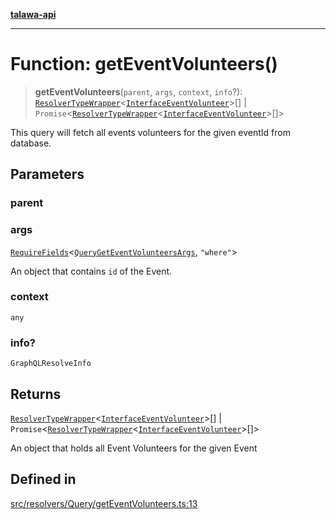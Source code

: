 [**talawa-api**](../../../../README.md)

***

# Function: getEventVolunteers()

> **getEventVolunteers**(`parent`, `args`, `context`, `info`?): [`ResolverTypeWrapper`](../../../../types/generatedGraphQLTypes/type-aliases/ResolverTypeWrapper.md)\<[`InterfaceEventVolunteer`](../../../../models/EventVolunteer/interfaces/InterfaceEventVolunteer.md)\>[] \| `Promise`\<[`ResolverTypeWrapper`](../../../../types/generatedGraphQLTypes/type-aliases/ResolverTypeWrapper.md)\<[`InterfaceEventVolunteer`](../../../../models/EventVolunteer/interfaces/InterfaceEventVolunteer.md)\>[]\>

This query will fetch all events volunteers for the given eventId from database.

## Parameters

### parent

### args

[`RequireFields`](../../../../types/generatedGraphQLTypes/type-aliases/RequireFields.md)\<[`QueryGetEventVolunteersArgs`](../../../../types/generatedGraphQLTypes/type-aliases/QueryGetEventVolunteersArgs.md), `"where"`\>

An object that contains `id` of the Event.

### context

`any`

### info?

`GraphQLResolveInfo`

## Returns

[`ResolverTypeWrapper`](../../../../types/generatedGraphQLTypes/type-aliases/ResolverTypeWrapper.md)\<[`InterfaceEventVolunteer`](../../../../models/EventVolunteer/interfaces/InterfaceEventVolunteer.md)\>[] \| `Promise`\<[`ResolverTypeWrapper`](../../../../types/generatedGraphQLTypes/type-aliases/ResolverTypeWrapper.md)\<[`InterfaceEventVolunteer`](../../../../models/EventVolunteer/interfaces/InterfaceEventVolunteer.md)\>[]\>

An object that holds all Event Volunteers for the given Event

## Defined in

[src/resolvers/Query/getEventVolunteers.ts:13](https://github.com/Suyash878/talawa-api/blob/f376d03c37e9acd046e7cc983947432c95f74442/src/resolvers/Query/getEventVolunteers.ts#L13)
